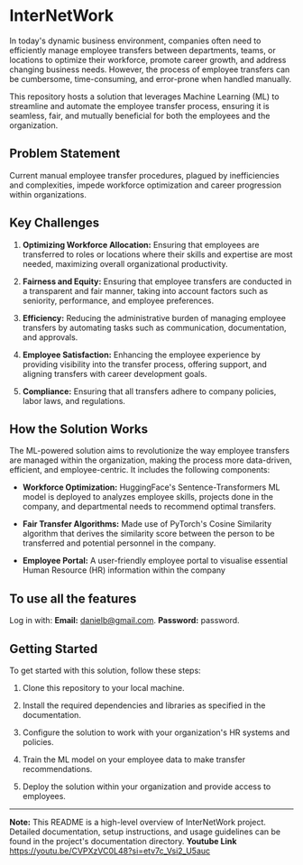 # InterNetWork

In today's dynamic business environment, companies often need to efficiently manage employee transfers between departments, teams, or locations to optimize their workforce, promote career growth, and address changing business needs. However, the process of employee transfers can be cumbersome, time-consuming, and error-prone when handled manually.

This repository hosts a solution that leverages Machine Learning (ML) to streamline and automate the employee transfer process, ensuring it is seamless, fair, and mutually beneficial for both the employees and the organization.

## Problem Statement

Current manual employee transfer procedures, plagued by inefficiencies and complexities, impede workforce optimization and career progression within organizations.

## Key Challenges

1. **Optimizing Workforce Allocation:** Ensuring that employees are transferred to roles or locations where their skills and expertise are most needed, maximizing overall organizational productivity.

2. **Fairness and Equity:** Ensuring that employee transfers are conducted in a transparent and fair manner, taking into account factors such as seniority, performance, and employee preferences.

3. **Efficiency:** Reducing the administrative burden of managing employee transfers by automating tasks such as communication, documentation, and approvals.

4. **Employee Satisfaction:** Enhancing the employee experience by providing visibility into the transfer process, offering support, and aligning transfers with career development goals.

5. **Compliance:** Ensuring that all transfers adhere to company policies, labor laws, and regulations.

## How the Solution Works

The ML-powered solution aims to revolutionize the way employee transfers are managed within the organization, making the process more data-driven, efficient, and employee-centric. It includes the following components:

- **Workforce Optimization:** HuggingFace's Sentence-Transformers ML model is deployed to analyzes employee skills, projects done in the company, and departmental needs to recommend optimal transfers.

- **Fair Transfer Algorithms:** Made use of PyTorch's Cosine Similarity algorithm that derives the similarity score between the person to be transferred and potential personnel in the company.

- **Employee Portal:** A user-friendly employee portal to visualise essential Human Resource (HR) information within the company

## To use all the features
Log in with:
  **Email:** danielb@gmail.com.
  **Password:** password.

## Getting Started

To get started with this solution, follow these steps:

1. Clone this repository to your local machine.

2. Install the required dependencies and libraries as specified in the documentation.

3. Configure the solution to work with your organization's HR systems and policies.

4. Train the ML model on your employee data to make transfer recommendations.

5. Deploy the solution within your organization and provide access to employees.


---

**Note:** This README is a high-level overview of InterNetWork project. Detailed documentation, setup instructions, and usage guidelines can be found in the project's documentation directory.
**Youtube Link** https://youtu.be/CVPXzVC0L48?si=etv7c_Vsi2_U5auc
